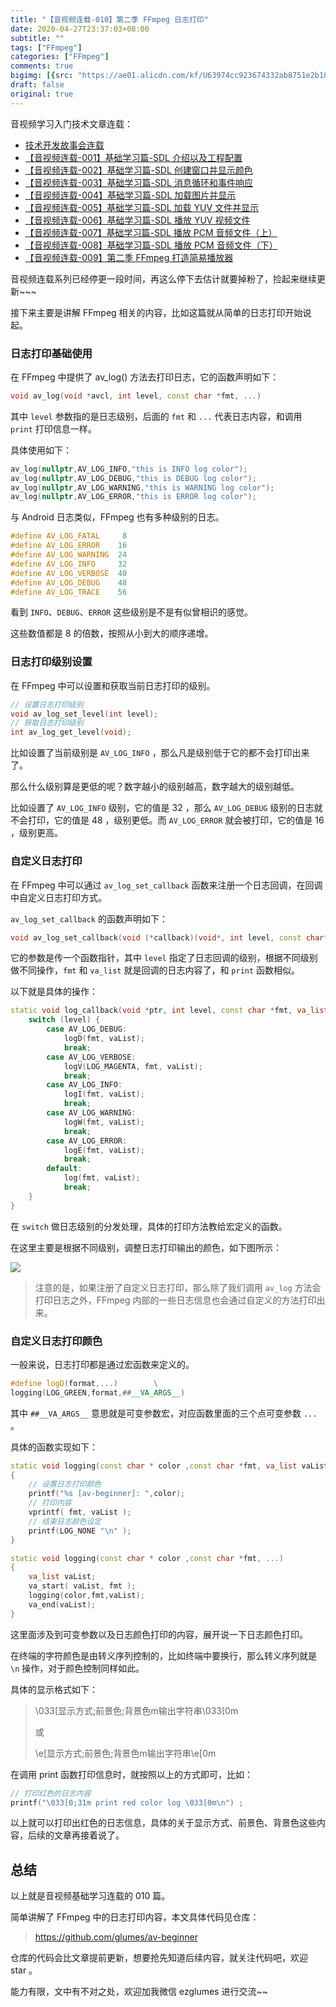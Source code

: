 ```yaml
---
title: "【音视频连载-010】第二季 FFmpeg 日志打印"
date: 2020-04-27T23:37:03+08:00
subtitle: ""
tags: ["FFmpeg"]
categories: ["FFmpeg"]
comments: true
bigimg: [{src: "https://ae01.alicdn.com/kf/U63974cc923674332ab8751e2b18d9b9fd.jpg", desc: ""}]
draft: false
original: true
---
```


音视频学习入门技术文章连载：

* [技术开发故事会连载](https://mp.weixin.qq.com/s/3uDZtUKngHbDBZd3jFyzpA)
* [【音视频连载-001】基础学习篇-SDL 介绍以及工程配置](https://mp.weixin.qq.com/s/ZKrUiauxSKpfctFD4iHT8g)
* [【音视频连载-002】基础学习篇-SDL 创建窗口并显示颜色](https://mp.weixin.qq.com/s/-Gh96TxhcQV9dQXDcQCqeA)
* [【音视频连载-003】基础学习篇-SDL 消息循环和事件响应](https://mp.weixin.qq.com/s/OfzfohB3L0zcFcJSLeLbQw)
* [【音视频连载-004】基础学习篇-SDL 加载图片并显示](https://mp.weixin.qq.com/s/cJHfSK724zYhP65_WLh8Tw)
* [【音视频连载-005】基础学习篇-SDL 加载 YUV 文件并显示](https://mp.weixin.qq.com/s/nCidtYLmB8_LtAzbW14skg)
* [【音视频连载-006】基础学习篇-SDL 播放 YUV 视频文件](https://mp.weixin.qq.com/s/9FSIVhd1TE3dDCIFmU02tw)
* [【音视频连载-007】基础学习篇-SDL 播放 PCM 音频文件（上）](https://mp.weixin.qq.com/s/VuWqZIG_HhghEsUYxnLwSw)
* [【音视频连载-008】基础学习篇-SDL 播放 PCM 音频文件（下）](https://mp.weixin.qq.com/s/8faeLClht2kfKqfA8Vizug)
* [【音视频连载-009】第二季 FFmpeg 打造简易播放器](https://mp.weixin.qq.com/s/iQwIpxUKr0qWvejrGVA3Uw)

音视频连载系列已经停更一段时间，再这么停下去估计就要掉粉了，捡起来继续更新~~~

接下来主要是讲解 FFmpeg 相关的内容，比如这篇就从简单的日志打印开始说起。

### 日志打印基础使用

在 FFmpeg 中提供了 av_log() 方法去打印日志，它的函数声明如下：

```cpp
void av_log(void *avcl, int level, const char *fmt, ...)
```

其中 `level` 参数指的是日志级别，后面的 `fmt` 和 `...` 代表日志内容，和调用 `print` 打印信息一样。


具体使用如下：

```cpp
av_log(nullptr,AV_LOG_INFO,"this is INFO log color");
av_log(nullptr,AV_LOG_DEBUG,"this is DEBUG log color");
av_log(nullptr,AV_LOG_WARNING,"this is WARNING log color");
av_log(nullptr,AV_LOG_ERROR,"this is ERROR log color");
```

与 Android 日志类似，FFmpeg 也有多种级别的日志。

```cpp
#define AV_LOG_FATAL     8
#define AV_LOG_ERROR    16
#define AV_LOG_WARNING  24
#define AV_LOG_INFO     32
#define AV_LOG_VERBOSE  40
#define AV_LOG_DEBUG    48
#define AV_LOG_TRACE    56
```

看到 `INFO`、`DEBUG`、`ERROR` 这些级别是不是有似曾相识的感觉。

这些数值都是 8 的倍数，按照从小到大的顺序递增。

### 日志打印级别设置

在 FFmpeg 中可以设置和获取当前日志打印的级别。

```cpp
// 设置日志打印级别
void av_log_set_level(int level);
// 获取日志打印级别
int av_log_get_level(void);
```

比如设置了当前级别是 `AV_LOG_INFO` ，那么凡是级别低于它的都不会打印出来了。

那么什么级别算是更低的呢？数字越小的级别越高，数字越大的级别越低。

比如设置了 `AV_LOG_INFO` 级别，它的值是 32 ，那么 `AV_LOG_DEBUG` 级别的日志就不会打印，它的值是 48 ，级别更低。而 `AV_LOG_ERROR` 就会被打印，它的值是 16 ，级别更高。


### 自定义日志打印

在 FFmpeg 中可以通过 `av_log_set_callback` 函数来注册一个日志回调，在回调中自定义日志打印方式。

`av_log_set_callback` 的函数声明如下：

```cpp
void av_log_set_callback(void (*callback)(void*, int level, const char* fmt, va_list));
```

它的参数是传一个函数指针，其中 `level` 指定了日志回调的级别，根据不同级别做不同操作，`fmt` 和 `va_list` 就是回调的日志内容了，和 `print` 函数相似。

以下就是具体的操作：

```cpp
static void log_callback(void *ptr, int level, const char *fmt, va_list vaList) {
    switch (level) {
        case AV_LOG_DEBUG:
            logD(fmt, vaList);
            break;
        case AV_LOG_VERBOSE:
            logV(LOG_MAGENTA, fmt, vaList);
            break;
        case AV_LOG_INFO:
            logI(fmt, vaList);
            break;
        case AV_LOG_WARNING:
            logW(fmt, vaList);
            break;
        case AV_LOG_ERROR:
            logE(fmt, vaList);
            break;
        default:
            log(fmt, vaList);
            break;
    }
}
```

在 `switch` 做日志级别的分发处理，具体的打印方法教给宏定义的函数。

在这里主要是根据不同级别，调整日志打印输出的颜色，如下图所示：

![](https://user-gold-cdn.xitu.io/2020/4/27/171b9e8714fe442e?w=571&h=271&f=png&s=53129)


> 注意的是，如果注册了自定义日志打印，那么除了我们调用 `av_log` 方法会打印日志之外，FFmpeg 内部的一些日志信息也会通过自定义的方法打印出来。


### 自定义日志打印颜色

一般来说，日志打印都是通过宏函数来定义的。

```cpp
#define logD(format,...)        \
logging(LOG_GREEN,format,##__VA_ARGS__)     
```

其中 `##__VA_ARGS__` 意思就是可变参数宏，对应函数里面的三个点可变参数 `...` 。

具体的函数实现如下：

```cpp
static void logging(const char * color ,const char *fmt, va_list vaList)
{
    // 设置日志打印颜色
    printf("%s [av-beginner]: ",color);
    // 打印内容
    vprintf( fmt, vaList );
    // 结束日志颜色设定
    printf(LOG_NONE "\n" );
}

static void logging(const char * color ,const char *fmt, ...)
{
    va_list vaList;
    va_start( vaList, fmt );
    logging(color,fmt,vaList);
    va_end(vaList);
}
```

这里面涉及到可变参数以及日志颜色打印的内容，展开说一下日志颜色打印。

在终端的字符颜色是由转义序列控制的，比如终端中要换行，那么转义序列就是 `\n` 操作，对于颜色控制同样如此。

具体的显示格式如下：

> \033[显示方式;前景色;背景色m输出字符串\033[0m
> 
> 或
> 
> \e[显示方式;前景色;背景色m输出字符串\e[0m


在调用 print 函数打印信息时，就按照以上的方式即可，比如：

```cpp
// 打印红色的日志内容
printf("\033[0;31m print red color log \033[0m\n") ;
```

以上就可以打印出红色的日志信息，具体的关于显示方式、前景色、背景色这些内容，后续的文章再接着说了。



## 总结

以上就是音视频基础学习连载的 010 篇。

简单讲解了 FFmpeg 中的日志打印内容，本文具体代码见仓库：

> https://github.com/glumes/av-beginner

仓库的代码会比文章提前更新，想要抢先知道后续内容，就关注代码吧，欢迎 star 。

能力有限，文中有不对之处，欢迎加我微信 ezglumes 进行交流~~


